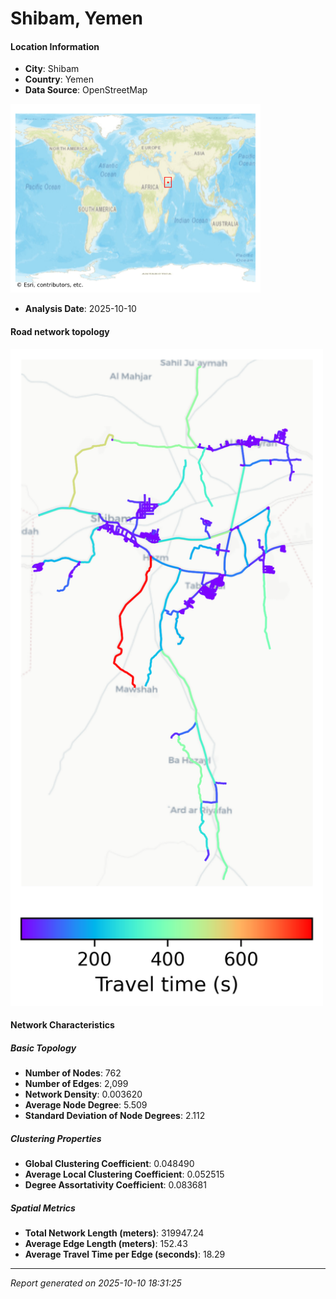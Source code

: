 # Shibam, Yemen

#### Location Information

- **City**: Shibam
- **Country**: Yemen
- **Data Source**: OpenStreetMap
<img src="Shibam_location.png" alt="Shibam Location Map" width="400" />

- **Analysis Date**: 2025-10-10

#### Road network topology

<img src="Shibam_network_map.png" alt="Shibam Road Network Map" width="500"/>

#### Network Characteristics

##### Basic Topology

- **Number of Nodes**: 762
- **Number of Edges**: 2,099
- **Network Density**: 0.003620
- **Average Node Degree**: 5.509
- **Standard Deviation of Node Degrees**: 2.112

##### Clustering Properties

- **Global Clustering Coefficient**: 0.048490
- **Average Local Clustering Coefficient**: 0.052515
- **Degree Assortativity Coefficient**: 0.083681

##### Spatial Metrics

- **Total Network Length (meters)**: 319947.24
- **Average Edge Length (meters)**: 152.43
- **Average Travel Time per Edge (seconds)**: 18.29

---
*Report generated on 2025-10-10 18:31:25*
